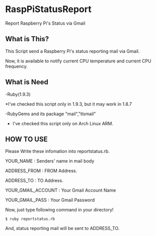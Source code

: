 RaspPiStatusReport
==================

Report Raspberry Pi's Status via Gmail


## What is This?
This Script send a Raspberry Pi's status reporting mail via Gmail.

Now, it is available to notify current CPU temperature and current CPU frequency.

## What is Need

-Ruby(1.9.3)

*I've checked this script only in 1.9.3, but it may work in 1.8.7

-RubyGems and its package "mail","tlsmail"

* I've checked this script only on Arch Linux ARM.


## HOW TO USE
Please Write these infomation into reportstatus.rb.

YOUR_NAME           : Senders' name in mail body

ADDRESS_FROM        : FROM Address.

ADDRESS_TO          : TO Address.

YOUR_GMAIL_ACCOUNT  : Your Gmail Account Name

YOUR_GMAIL_PASS     : Your Gmail Password


Now, just type following command in your directory!

    $ ruby reportstatus.rb

And, status reporting mail will be sent to ADDRESS_TO.
